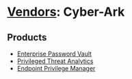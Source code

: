 # [Vendors](README.md): Cyber-Ark

## Products

- [Enterprise Password Vault](../products/36f5ca33-0c1e-4223-8215-977ea04425ba.md)
- [Privileged Threat Analytics](../products/ad0b4e63-0423-4166-91f1-7adf39896f05.md)
- [Endpoint Privilege Manager](../products/96d1bd4a-9285-439e-b81c-1a32f7688dac.md)
